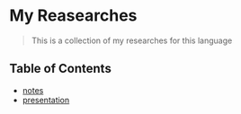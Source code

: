 # My Reasearches

> This is a collection of my researches for this language

## Table of Contents

- [notes](notes.txt)
- [presentation](presentation.pdf)